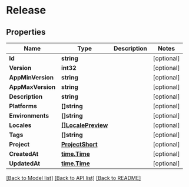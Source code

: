 # Release

## Properties

Name | Type | Description | Notes
------------ | ------------- | ------------- | -------------
**Id** | **string** |  | [optional] 
**Version** | **int32** |  | [optional] 
**AppMinVersion** | **string** |  | [optional] 
**AppMaxVersion** | **string** |  | [optional] 
**Description** | **string** |  | [optional] 
**Platforms** | **[]string** |  | [optional] 
**Environments** | **[]string** |  | [optional] 
**Locales** | [**[]LocalePreview**](locale_preview.md) |  | [optional] 
**Tags** | **[]string** |  | [optional] 
**Project** | [**ProjectShort**](project_short.md) |  | [optional] 
**CreatedAt** | [**time.Time**](time.Time.md) |  | [optional] 
**UpdatedAt** | [**time.Time**](time.Time.md) |  | [optional] 

[[Back to Model list]](../README.md#documentation-for-models) [[Back to API list]](../README.md#documentation-for-api-endpoints) [[Back to README]](../README.md)


